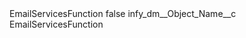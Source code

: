 <?xml version="1.0" encoding="UTF-8"?>
<CustomMetadata xmlns="http://soap.sforce.com/2006/04/metadata" xmlns:xsi="http://www.w3.org/2001/XMLSchema-instance" xmlns:xsd="http://www.w3.org/2001/XMLSchema">
    <label>EmailServicesFunction</label>
    <protected>false</protected>
    <values>
        <field>infy_dm__Object_Name__c</field>
        <value xsi:type="xsd:string">EmailServicesFunction</value>
    </values>
</CustomMetadata>
